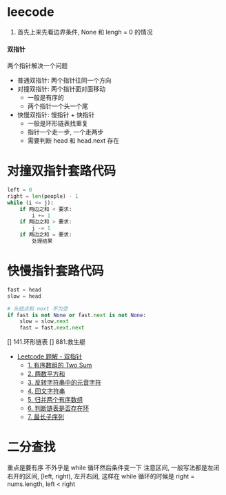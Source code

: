 # leecode

1. 首先上来先看边界条件, None 和 lengh = 0 的情况


#### 双指针
两个指针解决一个问题
- 普通双指针: 两个指针往同一个方向
- 对撞双指针: 两个指针面对面移动 
    - 一般是有序的
    - 两个指针一个头一个尾
- 快慢双指针: 慢指针 + 快指针
    - 一般是环形链表找重复
    - 指针一个走一步, 一个走两步
    - 需要判断 head 和 head.next 存在

# 对撞双指针套路代码
```py
left = 0
right = len(people) - 1
while (i <= j):
    if 两边之和 < 要求:
        i += 1
    if 两边之和 > 要求:
        j -= 1
    if 两边之和 = 要求:
        处理结果
```

# 快慢指针套路代码
```py
fast = head
slow = head

# 头结点和 next 不为空
if fast is not None or fast.next is not None:
    slow = slow.next
    fast = fast.next.next

```


<!-- GFM-TOC -->

[] 141.环形链表
[] 881.救生艇

* [Leetcode 题解 - 双指针](#leetcode-题解---双指针)
    * [1. 有序数组的 Two Sum](#1-有序数组的-two-sum)
    * [2. 两数平方和](#2-两数平方和)
    * [3. 反转字符串中的元音字符](#3-反转字符串中的元音字符)
    * [4. 回文字符串](#4-回文字符串)
    * [5. 归并两个有序数组](#5-归并两个有序数组)
    * [6. 判断链表是否存在环](#6-判断链表是否存在环)
    * [7. 最长子序列](#7-最长子序列)
<!-- GFM-TOC -->



# 二分查找

重点是要有序
不外乎是 while 循环然后条件变一下
注意区间, 一般写法都是左闭右开的区间, [left, right), 左开右闭, 这样在 while 循环的时候是 right = nums.length, left < right
